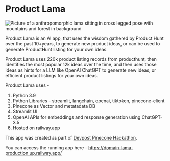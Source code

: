 # Product Lama

![Picture of a anthropomorphic lama sitting in cross legged pose with mountains and forest in background](product-lama.png "Let the Lama guide you to your perfect producthunt listing")


Product Lama is an AI app, that uses the wisdom gathered by Product Hunt over the past 10+years, to generate new product ideas, or can be used to generate ProductHunt listing for your own ideas.

Product Lama uses 220k product listing records from producthunt, then identifies the most popular 12k ideas over the time, and then uses those ideas as hints for a LLM like OpenAI ChatGPT to generate new ideas, or efficient product listings for your own ideas.

Product Lama uses - 
1. Python 3.9
2. Python Libraries - streamlit, langchain, openai, tiktoken, pinecone-client
3. Pinecone as Vector and metatadata DB
4. Streamlit UI
5. OpenAI APIs for embeddings and response generation using ChatGPT-3.5
6. Hosted on railway.app

This app was created as part of [Devpost Pinecone Hackathon](https://pinecone-hackathon.devpost.com/).

You can access the running app here - https://domain-lama-production.up.railway.app/

